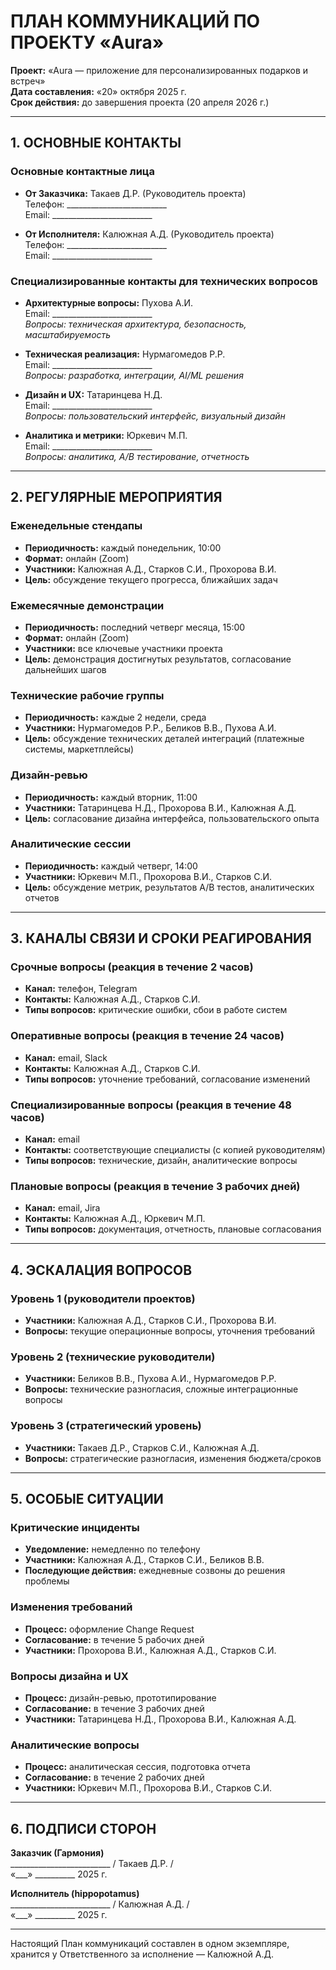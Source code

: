 # ПЛАН КОММУНИКАЦИЙ ПО ПРОЕКТУ «Aura»

**Проект:** «Aura — приложение для персонализированных подарков и встреч»  
**Дата составления:** «20» октября 2025 г.  
**Срок действия:** до завершения проекта (20 апреля 2026 г.)

---

## 1. ОСНОВНЫЕ КОНТАКТЫ

### Основные контактные лица
- **От Заказчика:** Такаев Д.Р. (Руководитель проекта)  
  Телефон: _________________________  
  Email: _________________________  

- **От Исполнителя:** Калюжная А.Д. (Руководитель проекта)  
  Телефон: _________________________  
  Email: _________________________  

### Специализированные контакты для технических вопросов
- **Архитектурные вопросы:** Пухова А.И.  
  Email: _________________________  
  *Вопросы: техническая архитектура, безопасность, масштабируемость*

- **Техническая реализация:** Нурмагомедов Р.Р.  
  Email: _________________________  
  *Вопросы: разработка, интеграции, AI/ML решения*

- **Дизайн и UX:** Татаринцева Н.Д.  
  Email: _________________________  
  *Вопросы: пользовательский интерфейс, визуальный дизайн*

- **Аналитика и метрики:** Юркевич М.П.  
  Email: _________________________  
  *Вопросы: аналитика, A/B тестирование, отчетность*

---

## 2. РЕГУЛЯРНЫЕ МЕРОПРИЯТИЯ

### Еженедельные стендапы
- **Периодичность:** каждый понедельник, 10:00
- **Формат:** онлайн (Zoom)
- **Участники:** Калюжная А.Д., Старков С.И., Прохорова В.И.
- **Цель:** обсуждение текущего прогресса, ближайших задач

### Ежемесячные демонстрации
- **Периодичность:** последний четверг месяца, 15:00
- **Формат:** онлайн (Zoom)
- **Участники:** все ключевые участники проекта
- **Цель:** демонстрация достигнутых результатов, согласование дальнейших шагов

### Технические рабочие группы
- **Периодичность:** каждые 2 недели, среда
- **Участники:** Нурмагомедов Р.Р., Беликов В.В., Пухова А.И.
- **Цель:** обсуждение технических деталей интеграций (платежные системы, маркетплейсы)

### Дизайн-ревью
- **Периодичность:** каждый вторник, 11:00
- **Участники:** Татаринцева Н.Д., Прохорова В.И., Калюжная А.Д.
- **Цель:** согласование дизайна интерфейса, пользовательского опыта

### Аналитические сессии
- **Периодичность:** каждый четверг, 14:00
- **Участники:** Юркевич М.П., Прохорова В.И., Старков С.И.
- **Цель:** обсуждение метрик, результатов A/B тестов, аналитических отчетов

---

## 3. КАНАЛЫ СВЯЗИ И СРОКИ РЕАГИРОВАНИЯ

### Срочные вопросы (реакция в течение 2 часов)
- **Канал:** телефон, Telegram
- **Контакты:** Калюжная А.Д., Старков С.И.
- **Типы вопросов:** критические ошибки, сбои в работе систем

### Оперативные вопросы (реакция в течение 24 часов)
- **Канал:** email, Slack
- **Контакты:** Калюжная А.Д., Старков С.И.
- **Типы вопросов:** уточнение требований, согласование изменений

### Специализированные вопросы (реакция в течение 48 часов)
- **Канал:** email
- **Контакты:** соответствующие специалисты (с копией руководителям)
- **Типы вопросов:** технические, дизайн, аналитические вопросы

### Плановые вопросы (реакция в течение 3 рабочих дней)
- **Канал:** email, Jira
- **Контакты:** Калюжная А.Д., Юркевич М.П.
- **Типы вопросов:** документация, отчетность, плановые согласования

---

## 4. ЭСКАЛАЦИЯ ВОПРОСОВ

### Уровень 1 (руководители проектов)
- **Участники:** Калюжная А.Д., Старков С.И., Прохорова В.И.
- **Вопросы:** текущие операционные вопросы, уточнения требований

### Уровень 2 (технические руководители)
- **Участники:** Беликов В.В., Пухова А.И., Нурмагомедов Р.Р.
- **Вопросы:** технические разногласия, сложные интеграционные вопросы

### Уровень 3 (стратегический уровень)
- **Участники:** Такаев Д.Р., Старков С.И., Калюжная А.Д.
- **Вопросы:** стратегические разногласия, изменения бюджета/сроков

---

## 5. ОСОБЫЕ СИТУАЦИИ

### Критические инциденты
- **Уведомление:** немедленно по телефону
- **Участники:** Калюжная А.Д., Старков С.И., Беликов В.В.
- **Последующие действия:** ежедневные созвоны до решения проблемы

### Изменения требований
- **Процесс:** оформление Change Request
- **Согласование:** в течение 5 рабочих дней
- **Участники:** Прохорова В.И., Калюжная А.Д., Старков С.И.

### Вопросы дизайна и UX
- **Процесс:** дизайн-ревью, прототипирование
- **Согласование:** в течение 3 рабочих дней
- **Участники:** Татаринцева Н.Д., Прохорова В.И., Калюжная А.Д.

### Аналитические вопросы
- **Процесс:** аналитическая сессия, подготовка отчета
- **Согласование:** в течение 2 рабочих дней
- **Участники:** Юркевич М.П., Прохорова В.И., Старков С.И.

---

## 6. ПОДПИСИ СТОРОН

**Заказчик (Гармония)**  
_________________________ / Такаев Д.Р. /  
«___» __________ 2025 г.

**Исполнитель (hippopotamus)**  
_________________________ / Калюжная А.Д. /  
«___» __________ 2025 г.

---

Настоящий План коммуникаций составлен в одном экземпляре, хранится у Ответственного за исполнение — Калюжной А.Д.

